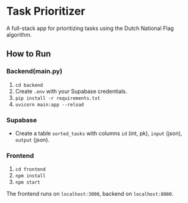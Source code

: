 # Task Prioritizer

A full-stack app for prioritizing tasks using the Dutch National Flag algorithm.

## How to Run

### Backend(main.py)

1. `cd backend`
2. Create `.env` with your Supabase credentials.
3. `pip install -r requirements.txt`
4. `uvicorn main:app --reload`

### Supabase

- Create a table `sorted_tasks` with columns `id` (int, pk), `input` (json), `output` (json).

### Frontend

1. `cd frontend`
2. `npm install`
3. `npm start`

The frontend runs on `localhost:3000`, backend on `localhost:8000`.
